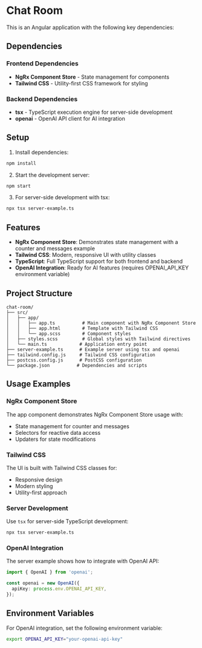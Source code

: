 # Chat Room

This is an Angular application with the following key dependencies:

## Dependencies

### Frontend Dependencies
- **NgRx Component Store** - State management for components
- **Tailwind CSS** - Utility-first CSS framework for styling

### Backend Dependencies
- **tsx** - TypeScript execution engine for server-side development
- **openai** - OpenAI API client for AI integration

## Setup

1. Install dependencies:
```bash
npm install
```

2. Start the development server:
```bash
npm start
```

3. For server-side development with tsx:
```bash
npx tsx server-example.ts
```

## Features

- **NgRx Component Store**: Demonstrates state management with a counter and messages example
- **Tailwind CSS**: Modern, responsive UI with utility classes
- **TypeScript**: Full TypeScript support for both frontend and backend
- **OpenAI Integration**: Ready for AI features (requires OPENAI_API_KEY environment variable)

## Project Structure

```
chat-room/
├── src/
│   ├── app/
│   │   ├── app.ts          # Main component with NgRx Component Store
│   │   ├── app.html        # Template with Tailwind CSS
│   │   └── app.scss        # Component styles
│   ├── styles.scss         # Global styles with Tailwind directives
│   └── main.ts            # Application entry point
├── server-example.ts      # Example server using tsx and openai
├── tailwind.config.js     # Tailwind CSS configuration
├── postcss.config.js      # PostCSS configuration
└── package.json          # Dependencies and scripts
```

## Usage Examples

### NgRx Component Store
The app component demonstrates NgRx Component Store usage with:
- State management for counter and messages
- Selectors for reactive data access
- Updaters for state modifications

### Tailwind CSS
The UI is built with Tailwind CSS classes for:
- Responsive design
- Modern styling
- Utility-first approach

### Server Development
Use `tsx` for server-side TypeScript development:
```bash
npx tsx server-example.ts
```

### OpenAI Integration
The server example shows how to integrate with OpenAI API:
```typescript
import { OpenAI } from 'openai';

const openai = new OpenAI({
  apiKey: process.env.OPENAI_API_KEY,
});
```

## Environment Variables

For OpenAI integration, set the following environment variable:
```bash
export OPENAI_API_KEY="your-openai-api-key"
```
